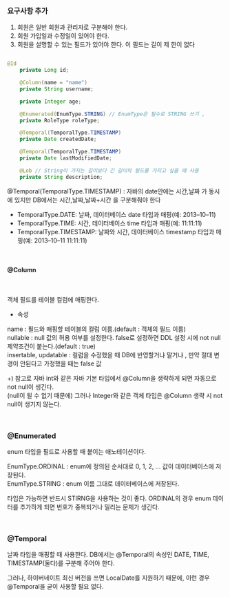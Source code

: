 
### 요구사항 추가
1. 회원은 일반 회원과 관리자로 구분해야 한다. 
2. 회원 가입일과 수정일이 있어야 한다. 
3. 회원을 설명할 수 있는 필드가 있어야 한다. 이 필드는 길이 제
한이 없다


```java

@Id
    private Long id;

    @Column(name = "name")
    private String username;

    private Integer age;

    @Enumerated(EnumType.STRING) // EnumType은 필수로 STRING 쓰기 , 
    private RoleType roleType;

    @Temporal(TemporalType.TIMESTAMP)
    private Date createdDate;

    @Temporal(TemporalType.TIMESTAMP)
    private Date lastModifiedDate;

    @Lob // String이 가지는 길이보다 긴 길이의 필드를 가지고 싶을 때 사용
    private String description;

```

@Temporal(TemporalType.TIMESTAMP) : 자바의 date안에는 시간,날짜 가 동시에 있지만 DB에서는 시간,날짜,날짜+시간 을 구분해줘야 한다
* TemporalType.DATE: 날짜, 데이터베이스 date 타입과 매핑(예: 2013–10–11) 
* TemporalType.TIME: 시간, 데이터베이스 time 타입과 매핑(예: 11:11:11) 
* TemporalType.TIMESTAMP: 날짜와 시간, 데이터베이스 timestamp 타입과 매핑(예: 2013–10–11 11:11:11)

<br/>

#### @Column

<br/>

객체 필드를 테이블 컬럼에 매핑한다.

* 속성

name : 필드와 매핑할 테이블의 컬럼 이름.(default : 객체의 필드 이름) <br/>
nullable : null 값의 허용 여부를 설정한다. false로 설정하면 DDL 설정 시에 not null 제약조건이 붙는다.(default : true) <br/>
insertable, updatable : 컬럼을 수정했을 때 DB에 반영할거냐 말거냐 , 만약 절대 변경이 안된다고 가정했을 때는 false 값

+) 참고로 자바 int와 같은 자바 기본 타입에서 @Column을 생략하게 되면 자동으로 not null이 생긴다. <br/>
(null이 될 수 없기 때문에) 그러나 Integer와 같은 객체 타입은 @Column 생략 시 not null이 생기지 않는다.

<br/>

### @Enumerated

enum 타입을 필드로 사용할 때 붙이는 애노테이션이다.

EnumType.ORDINAL : enum에 정의된 순서대로 0, 1, 2, ... 값이 데이터베이스에 저장된다. <br/>
EnumType.STRING : enum 이름 그대로 데이터베이스에 저장된다.

타입은 가능하면 반드시 STIRNG을 사용하는 것이 좋다. ORDINAL의 경우 enum 데이터를 추가하게 되면 번호가 중복되거나 밀리는 문제가 생긴다.


<br/>

### @Temporal

날짜 타입을 매핑할 때 사용한다. DB에서는 @Temporal의 속성인 DATE, TIME, TIMESTAMP(둘다)를 구분해 주어야 한다.

그러나, 하이버네이트 최신 버전을 쓰면 LocalDate를 지원하기 때문에, 이런 경우 @Temporal을 굳이 사용할 필요 없다.
